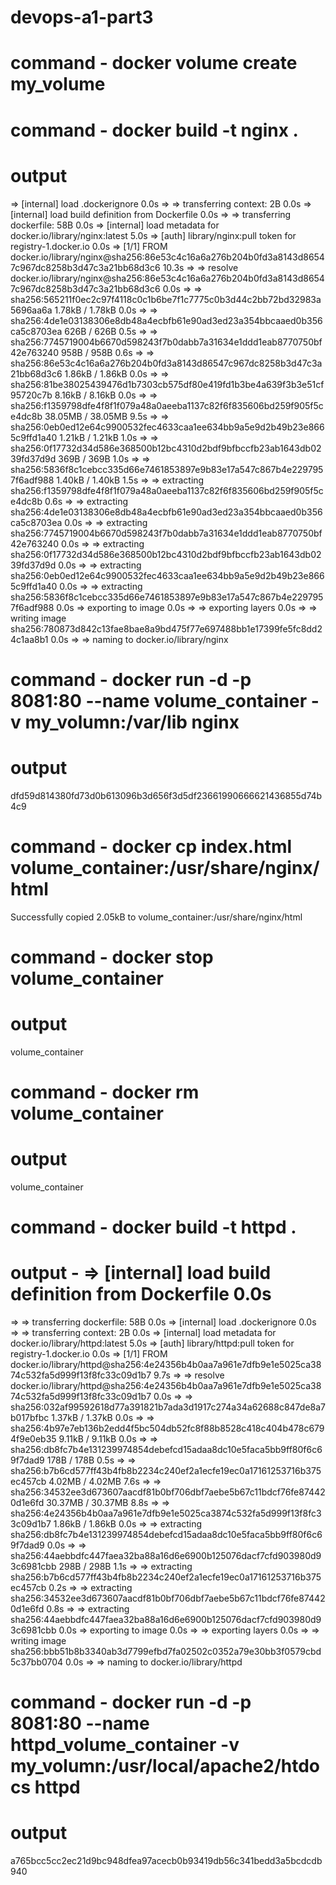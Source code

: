 # devops-a1-part3

# command - docker volume create my_volume

# command - docker build -t nginx .

# output

=> [internal] load .dockerignore 0.0s
=> => transferring context: 2B 0.0s
=> [internal] load build definition from Dockerfile 0.0s
=> => transferring dockerfile: 58B 0.0s
=> [internal] load metadata for docker.io/library/nginx:latest 5.0s
=> [auth] library/nginx:pull token for registry-1.docker.io 0.0s
=> [1/1] FROM docker.io/library/nginx@sha256:86e53c4c16a6a276b204b0fd3a8143d86547c967dc8258b3d47c3a21bb68d3c6 10.3s
=> => resolve docker.io/library/nginx@sha256:86e53c4c16a6a276b204b0fd3a8143d86547c967dc8258b3d47c3a21bb68d3c6 0.0s
=> => sha256:565211f0ec2c97f4118c0c1b6be7f1c7775c0b3d44c2bb72bd32983a5696aa6a 1.78kB / 1.78kB 0.0s
=> => sha256:4de1e03138306e8db48a4ecbfb61e90ad3ed23a354bbcaaed0b356ca5c8703ea 626B / 626B 0.5s
=> => sha256:7745719004b6670d598243f7b0dabb7a31634e1ddd1eab8770750bf42e763240 958B / 958B 0.6s
=> => sha256:86e53c4c16a6a276b204b0fd3a8143d86547c967dc8258b3d47c3a21bb68d3c6 1.86kB / 1.86kB 0.0s
=> => sha256:81be38025439476d1b7303cb575df80e419fd1b3be4a639f3b3e51cf95720c7b 8.16kB / 8.16kB 0.0s
=> => sha256:f1359798dfe4f8f1f079a48a0aeeba1137c82f6f835606bd259f905f5ce4dc8b 38.05MB / 38.05MB 9.5s
=> => sha256:0eb0ed12e64c9900532fec4633caa1ee634bb9a5e9d2b49b23e8665c9ffd1a40 1.21kB / 1.21kB 1.0s
=> => sha256:0f17732d34d586e368500b12bc4310d2bdf9bfbccfb23ab1643db0239fd37d9d 369B / 369B 1.0s
=> => sha256:5836f8c1cebcc335d66e7461853897e9b83e17a547c867b4e2297957f6adf988 1.40kB / 1.40kB 1.5s
=> => extracting sha256:f1359798dfe4f8f1f079a48a0aeeba1137c82f6f835606bd259f905f5ce4dc8b 0.6s
=> => extracting sha256:4de1e03138306e8db48a4ecbfb61e90ad3ed23a354bbcaaed0b356ca5c8703ea 0.0s
=> => extracting sha256:7745719004b6670d598243f7b0dabb7a31634e1ddd1eab8770750bf42e763240 0.0s
=> => extracting sha256:0f17732d34d586e368500b12bc4310d2bdf9bfbccfb23ab1643db0239fd37d9d 0.0s
=> => extracting sha256:0eb0ed12e64c9900532fec4633caa1ee634bb9a5e9d2b49b23e8665c9ffd1a40 0.0s
=> => extracting sha256:5836f8c1cebcc335d66e7461853897e9b83e17a547c867b4e2297957f6adf988 0.0s
=> exporting to image 0.0s
=> => exporting layers 0.0s
=> => writing image sha256:780873d842c13fae8bae8a9bd475f77e697488bb1e17399fe5fc8dd24c1aa8b1 0.0s
=> => naming to docker.io/library/nginx

# command - docker run -d -p 8081:80 --name volume_container -v my_volumn:/var/lib nginx

# output

dfd59d814380fd73d0b613096b3d656f3d5df23661990666621436855d74b4c9

# command - docker cp index.html volume_container:/usr/share/nginx/html

Successfully copied 2.05kB to volume_container:/usr/share/nginx/html

# command - docker stop volume_container

# output

volume_container

# command - docker rm volume_container

# output

volume_container

# command - docker build -t httpd .

# output - => [internal] load build definition from Dockerfile 0.0s

=> => transferring dockerfile: 58B 0.0s
=> [internal] load .dockerignore 0.0s
=> => transferring context: 2B 0.0s
=> [internal] load metadata for docker.io/library/httpd:latest 5.0s
=> [auth] library/httpd:pull token for registry-1.docker.io 0.0s
=> [1/1] FROM docker.io/library/httpd@sha256:4e24356b4b0aa7a961e7dfb9e1e5025ca3874c532fa5d999f13f8fc33c09d1b7 9.7s
=> => resolve docker.io/library/httpd@sha256:4e24356b4b0aa7a961e7dfb9e1e5025ca3874c532fa5d999f13f8fc33c09d1b7 0.0s
=> => sha256:032af99592618d77a391821b7ada3d1917c274a34a62688c847de8a7b017bfbc 1.37kB / 1.37kB 0.0s
=> => sha256:4b97e7eb136b2edd4f5bc504db52fc8f88b8528c418c404b478c6794f9e0eb35 9.11kB / 9.11kB 0.0s
=> => sha256:db8fc7b4e131239974854debefcd15adaa8dc10e5faca5bb9ff80f6c69f7dad9 178B / 178B 0.5s
=> => sha256:b7b6cd577ff43b4fb8b2234c240ef2a1ecfe19ec0a17161253716b375ec457cb 4.02MB / 4.02MB 7.6s
=> => sha256:34532ee3d673607aacdf81b0bf706dbf7aebe5b67c11bdcf76fe874420d1e6fd 30.37MB / 30.37MB 8.8s
=> => sha256:4e24356b4b0aa7a961e7dfb9e1e5025ca3874c532fa5d999f13f8fc33c09d1b7 1.86kB / 1.86kB 0.0s
=> => extracting sha256:db8fc7b4e131239974854debefcd15adaa8dc10e5faca5bb9ff80f6c69f7dad9 0.0s
=> => sha256:44aebbdfc447faea32ba88a16d6e6900b125076dacf7cfd903980d93c6981cbb 298B / 298B 1.1s
=> => extracting sha256:b7b6cd577ff43b4fb8b2234c240ef2a1ecfe19ec0a17161253716b375ec457cb 0.2s
=> => extracting sha256:34532ee3d673607aacdf81b0bf706dbf7aebe5b67c11bdcf76fe874420d1e6fd 0.8s
=> => extracting sha256:44aebbdfc447faea32ba88a16d6e6900b125076dacf7cfd903980d93c6981cbb 0.0s
=> exporting to image 0.0s
=> => exporting layers 0.0s
=> => writing image sha256:bbb51b8b3340ab3d7799efbd7fa02502c0352a79e30bb3f0579cbd5c37bb0704 0.0s
=> => naming to docker.io/library/httpd

# command - docker run -d -p 8081:80 --name httpd_volume_container -v my_volumn:/usr/local/apache2/htdocs httpd

# output

a765bcc5cc2ec21d9bc948dfea97acecb0b93419db56c341bedd3a5bcdcdb940
